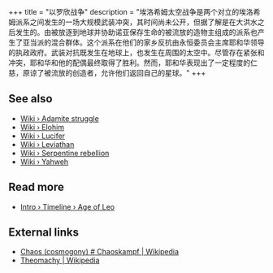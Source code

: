 +++
title = "以罗欣战争"
description = "埃洛希姆太空战争是两个对立的埃洛希姆派系之间发生的一场大规模武装冲突，其时间尚未公开，但据了解是在大洪水之后发生的。由被放逐到地球并协助诺亚保存生命的被流放的造物主组成的派系也产生了亚当派的混合群体。这个派系在他们的家乡反抗由永恒委员会主席耶和华领导的执政政府。武装对抗既发生在地球上，也发生在周围的太空中。尽管存在紧张和冲突，耶和华和他的配偶最终取得了胜利。然而，耶和华表现出了一定程度的仁慈，原谅了被流放的创造者，允许他们返回自己的星球。"
+++

## See also

- [Wiki › Adamite struggle](../../wiki/adamite-struggle/)
- [Wiki › Elohim](../../wiki/elohim/)
- [Wiki › Lucifer](../../wiki/lucifer/)
- [Wiki › Leviathan](../../wiki/leviathan/)
- [Wiki › Serpentine rebellion](../../wiki/serpentine-rebellion/)
- [Wiki › Yahweh](../../wiki/yahweh/)

## Read more

- [Intro › Timeline › Age of Leo](../../timeline/age-of-leo/)

## External links

- [Chaos (cosmogony) # Chaoskampf | Wikipedia](https://en.wikipedia.org/wiki/Chaos_\(cosmogony\)#Chaoskampf)
- [Theomachy | Wikipedia](https://en.wikipedia.org/wiki/Theomachy)